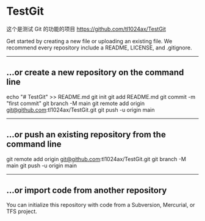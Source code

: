 # TestGit
这个是测试 Git 的功能的项目
https://github.com/tl1024ax/TestGit

Get started by creating a new file or uploading an existing file. 
We recommend every repository include a README, LICENSE, and .gitignore.

---------------------------
…or create a new repository on the command line
------
echo "# TestGit" >> README.md
git init
git add README.md
git commit -m "first commit"
git branch -M main
git remote add origin git@github.com:tl1024ax/TestGit.git
git push -u origin main

---------------------------
…or push an existing repository from the command line
------
git remote add origin git@github.com:tl1024ax/TestGit.git
git branch -M main
git push -u origin main

---------------------------
…or import code from another repository
------
You can initialize this repository with code from a Subversion, Mercurial, or TFS project.
